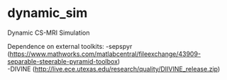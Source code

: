 # dynamic_sim
Dynamic CS-MRI Simulation

Dependence on external toolkits:
 -sepspyr (https://www.mathworks.com/matlabcentral/fileexchange/43909-separable-steerable-pyramid-toolbox)  
 -DIVINE (http://live.ece.utexas.edu/research/quality/DIIVINE_release.zip)
